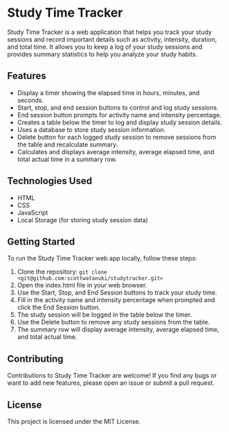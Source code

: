 # Study Time Tracker

Study Time Tracker is a web application that helps you track your study sessions and record important details such as activity, intensity, duration, and total time. It allows you to keep a log of your study sessions and provides summary statistics to help you analyze your study habits.

## Features

- Display a timer showing the elapsed time in hours, minutes, and seconds.
- Start, stop, and end session buttons to control and log study sessions.
- End session button prompts for activity name and intensity percentage.
- Creates a table below the timer to log and display study session details.
- Uses a database to store study session information.
- Delete button for each logged study session to remove sessions from the table and recalculate summary.
- Calculates and displays average intensity, average elapsed time, and total actual time in a summary row.

## Technologies Used

- HTML
- CSS
- JavaScript
- Local Storage (for storing study session data)

## Getting Started

To run the Study Time Tracker web app locally, follow these steps:

1. Clone the repository: `git clone <git@github.com:scottwatanuki/studytracker.git>`
2. Open the index.html file in your web browser.
3. Use the Start, Stop, and End Session buttons to track your study time.
4. Fill in the activity name and intensity percentage when prompted and click the End Session button.
5. The study session will be logged in the table below the timer.
6. Use the Delete button to remove any study sessions from the table.
7. The summary row will display average intensity, average elapsed time, and total actual time.

## Contributing

Contributions to Study Time Tracker are welcome! If you find any bugs or want to add new features, please open an issue or submit a pull request.

## License

This project is licensed under the MIT License.
